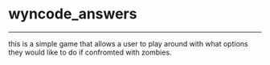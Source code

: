 # wyncode_answers
********
this is a simple game that allows a user to play around with what options they would like to do if confromted with zombies.
